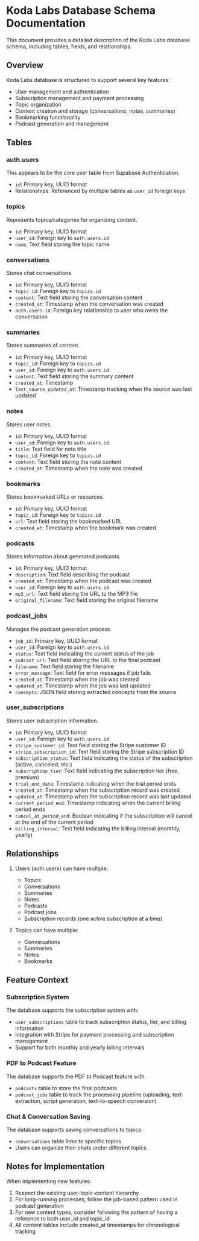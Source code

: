 # Koda Labs Database Schema Documentation

This document provides a detailed description of the Koda Labs database schema, including tables, fields, and relationships.

## Overview

Koda Labs database is structured to support several key features:
- User management and authentication
- Subscription management and payment processing
- Topic organization 
- Content creation and storage (conversations, notes, summaries)
- Bookmarking functionality
- Podcast generation and management

## Tables

### auth.users
This appears to be the core user table from Supabase Authentication.
- `id`: Primary key, UUID format
- Relationships: Referenced by multiple tables as `user_id` foreign keys

### topics
Represents topics/categories for organizing content.
- `id`: Primary key, UUID format
- `user_id`: Foreign key to `auth.users.id`
- `name`: Text field storing the topic name

### conversations
Stores chat conversations.
- `id`: Primary key, UUID format
- `topic_id`: Foreign key to `topics.id`
- `content`: Text field storing the conversation content
- `created_at`: Timestamp when the conversation was created
- `auth.users.id`: Foreign key relationship to user who owns the conversation

### summaries
Stores summaries of content.
- `id`: Primary key, UUID format
- `topic_id`: Foreign key to `topics.id`
- `user_id`: Foreign key to `auth.users.id`
- `content`: Text field storing the summary content
- `created_at`: Timestamp
- `last_source_updated_at`: Timestamp tracking when the source was last updated

### notes
Stores user notes.
- `id`: Primary key, UUID format
- `user_id`: Foreign key to `auth.users.id`
- `title`: Text field for note title
- `topic_id`: Foreign key to `topics.id`
- `content`: Text field storing the note content
- `created_at`: Timestamp when the note was created

### bookmarks
Stores bookmarked URLs or resources.
- `id`: Primary key, UUID format
- `topic_id`: Foreign key to `topics.id`
- `url`: Text field storing the bookmarked URL
- `created_at`: Timestamp when the bookmark was created

### podcasts
Stores information about generated podcasts.
- `id`: Primary key, UUID format
- `description`: Text field describing the podcast
- `created_at`: Timestamp when the podcast was created
- `user_id`: Foreign key to `auth.users.id`
- `mp3_url`: Text field storing the URL to the MP3 file
- `original_filename`: Text field storing the original filename

### podcast_jobs
Manages the podcast generation process.
- `job_id`: Primary key, UUID format
- `user_id`: Foreign key to `auth.users.id`
- `status`: Text field indicating the current status of the job
- `podcast_url`: Text field storing the URL to the final podcast
- `filename`: Text field storing the filename
- `error_message`: Text field for error messages if job fails
- `created_at`: Timestamp when the job was created
- `updated_at`: Timestamp when the job was last updated
- `concepts`: JSON field storing extracted concepts from the source

### user_subscriptions
Stores user subscription information.
- `id`: Primary key, UUID format
- `user_id`: Foreign key to `auth.users.id`
- `stripe_customer_id`: Text field storing the Stripe customer ID
- `stripe_subscription_id`: Text field storing the Stripe subscription ID
- `subscription_status`: Text field indicating the status of the subscription (active, canceled, etc.)
- `subscription_tier`: Text field indicating the subscription tier (free, premium)
- `trial_end_date`: Timestamp indicating when the trial period ends
- `created_at`: Timestamp when the subscription record was created
- `updated_at`: Timestamp when the subscription record was last updated
- `current_period_end`: Timestamp indicating when the current billing period ends
- `cancel_at_period_end`: Boolean indicating if the subscription will cancel at the end of the current period
- `billing_interval`: Text field indicating the billing interval (monthly, yearly)

## Relationships

1. Users (auth.users) can have multiple:
   - Topics
   - Conversations
   - Summaries
   - Notes
   - Podcasts
   - Podcast jobs
   - Subscription records (one active subscription at a time)

2. Topics can have multiple:
   - Conversations
   - Summaries
   - Notes
   - Bookmarks

## Feature Context

### Subscription System
The database supports the subscription system with:
- `user_subscriptions` table to track subscription status, tier, and billing information
- Integration with Stripe for payment processing and subscription management
- Support for both monthly and yearly billing intervals

### PDF to Podcast Feature
The database supports the PDF to Podcast feature with:
- `podcasts` table to store the final podcasts
- `podcast_jobs` table to track the processing pipeline (uploading, text extraction, script generation, text-to-speech conversion)

### Chat & Conversation Saving
The database supports saving conversations to topics:
- `conversations` table links to specific topics
- Users can organize their chats under different topics

## Notes for Implementation

When implementing new features:
1. Respect the existing user-topic-content hierarchy
2. For long-running processes, follow the job-based pattern used in podcast generation
3. For new content types, consider following the pattern of having a reference to both user_id and topic_id
4. All content tables include created_at timestamps for chronological tracking

